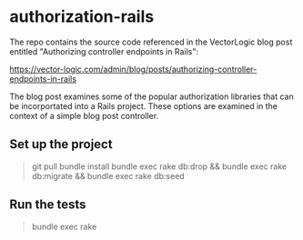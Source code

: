 # authorization-rails

The repo contains the source code referenced in the VectorLogic blog
post entitled "Authorizing controller endpoints in Rails":

https://vector-logic.com/admin/blog/posts/authorizing-controller-endpoints-in-rails

The blog post examines some of the popular authorization libraries that
can be incorportated into a Rails project. These options are examined
in the context of a simple blog post controller.

## Set up the project

> git pull
> bundle install
> bundle exec rake db:drop && bundle exec rake db:migrate && bundle exec rake db:seed


## Run the tests

> bundle exec rake
